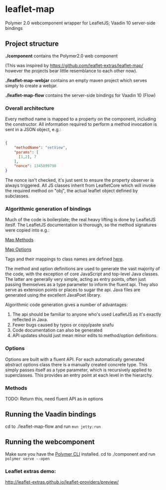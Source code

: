 # leaflet-map

Polymer 2.0 webcomponent wrapper for LeafletJS;
Vaadin 10 server-side bindings

## Project structure
**./component** contains the Polymer2.0 web component

(This was inspired by
https://github.com/leaflet-extras/leaflet-map/
however the projects bear little resemblance to each other now).

**./leaflet-map-webjar** contains an empty maven project which serves simply to create a webjar. 

**./leaflet-map-flow** contains the server-side bindings for Vaadin 10 (Flow)

### Overall architecture
Every method name is mapped to a property on the component, including the constructor.
All information required to perform a method invocation is sent in a JSON object, e.g.:
```json

{
    "methodName": "setView",
    "params": [
      [1,2], 7
    ],
    "nonce": 1345899798
}
```

The nonce isn't checked, it's just sent to ensure the property observer is always triggered.
All JS classes inherit from LeafletCore which will invoke the required method on "obj", 
the actual leaflet object defined by subclasses.

### Algorithmic generation of bindings

Much of the code is boilerplate; the real heavy lifting is done by LeafletJS iteslf. 
The LeafletJS documentation is thorough, so the method signatures were copied into e.g.: 

[Map Methods](src/test/resources/leaflet-api/map-methods.tsv)

[Map Options](src/test/resources/leaflet-api/map-options.tsv)

Tags and their mappings to class names are defined [here](src/test/resources/tags.tsv).

The method and option definitions are used to generate the vast majority of the code,
with the exception of core JavaScript and top-level Java classes.
The latter are generally very simple, acting as entry points, 
often just passing themselves as a type parameter to inform the fluent api.
They also serve as extension points or places to sugar the api.
Java files are generated using the excellent JavaPoet library. 

Algorithmic code generation gives a number of advantages:
1. The api should be familiar to anyone who's used LeafletJS as it's exactly reflected in Java.
2. Fewer bugs caused by typos or copy/paste snafu
3. Code documentation can also be generated
4. API updates should just mean minor edits to method/option definitions.


### Options
Options are built with a fluent API. For each automatically generated abstract options class there is a manually 
created concrete type. This simply passes itself as a type parameter, which is recursively applied to superclasses.
This provides an entry point at each level in the hierarchy. 

### Methods
TODO: Return this, need fluent API as in options

## Running the Vaadin bindings
cd to ./leaflet-map-flow and run `mvn jetty:run`

## Running the webcomponent
Make sure you have the [Polymer CLI](https://www.npmjs.com/package/polymer-cli) installed.
cd to ./component and run `polymer serve --open`

### Leaflet extras demo:
http://leaflet-extras.github.io/leaflet-providers/preview/
